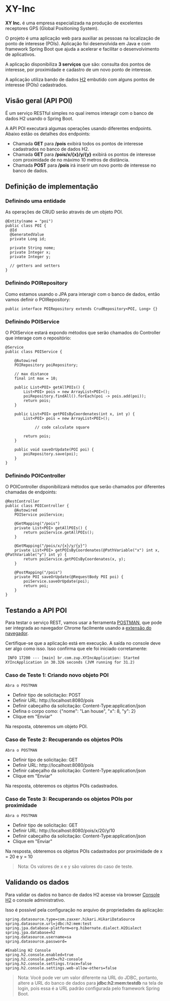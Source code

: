 # XY-Inc

**XY Inc.** é uma empresa especializada na produção de excelentes receptores GPS (Global Positioning System).

O projeto é uma aplicação web para auxiliar as pessoas na localização de ponto de interesse (POIs). Aplicação foi desenvolvida em Java e com framework Spring Boot que ajuda a acelerar e facilitar o desenvolvimento de aplicativos.

A aplicação disponibiliza **3 serviços** que são: consulta dos pontos de interesse, por proximidade e cadastro de um novo ponto de interesse.

A aplicação utiliza bando de dados [H2](http://www.h2database.com/html/main.html) embutido com alguns pontos de interesse (POIs) cadastrados.

## Visão geral (API POI) 
É um serviço RESTful simples no qual iremos interagir com o banco de dados H2 usando o Spring Boot.

A API POI executará algumas operações usando diferentes endpoints. Abaixo estão os detalhes dos endpoints:

* Chamada **GET** para **/pois** exibirá todos os pontos de interesse cadastrados no banco de dados H2.
* Chamada **GET** para **/pois/x/{x}/y/{y}** exibirá os pontos de interesse com proximidade de no máximo 10 metros de distância.
* Chamada **POST** para **/pois** irá inserir um novo ponto de interesse no banco de dados.

## Definição de implementação

### Definindo uma entidade
As operações de CRUD serão através de um objeto POI.
```
@Entity(name = "poi")
public class POI {
  @Id
  @GeneratedValue
  private Long id;

  private String nome;
  private Integer x;
  private Integer y;

  // getters and setters
}
```

### Definindo POIRepository
Como estamos usando o JPA para interagir com o banco de dados, então vamos definir o POIRepository:

``` public interface POIRepository extends CrudRepository<POI, Long> {} ```

### Definindo POIService
O POIService estará expondo métodos que serão chamados do Controller que interage com o repositório:

```
@Service
public class POIService {

    @Autowired
    POIRepository poiRepository;

    // max distance
    final int max = 10;

    public List<POI> getAllPOIs() {
        List<POI> pois = new ArrayList<POI>();
        poiRepository.findAll().forEach(poi -> pois.add(poi));
        return pois;
    }

    public List<POI> getPOIsByCoordenates(int x, int y) {	
        List<POI> pois = new ArrayList<POI>();

             // code calculate square

        return pois;
    }

    public void saveOrUpdate(POI poi) {
        poiRepository.save(poi);
    }
}
```

### Definindo POIController
O POIController disponibilizará métodos que serão chamados por diferentes chamadas de endpoints:
```
@RestController
public class POIController {
    @Autowired
    POIService poiService;

    @GetMapping("/pois")
    private List<POI> getAllPOIs() {
        return poiService.getAllPOIs();
    }

    @GetMapping("/pois/x/{x}/y/{y}")
    private List<POI> getPOIsByCoordenates(@PathVariable("x") int x, @PathVariable("y") int y) {
        return poiService.getPOIsByCoordenates(x, y);
    }

    @PostMapping("/pois")
    private POI saveOrUpdate(@RequestBody POI poi) {
        poiService.saveOrUpdate(poi);
        return poi;
    }
}
```

## Testando a API POI
Para testar o serviço REST, vamos usar a ferramenta [POSTMAN](https://www.getpostman.com/), que pode ser integrada ao navegador Chrome facilmente usando a [extensão do navegador](https://chrome.google.com/webstore/detail/postman/fhbjgbiflinjbdggehcddcbncdddomop).

Certifique-se que a aplicação está em execução. A saída no console deve ser algo como isso. Isso confirma que ele foi iniciado corretamente:

``` INFO 17200 --- [main] br.com.zup.XYIncApplication: Started XYIncApplication in 30.326 seconds (JVM running for 31.2)```

### Caso de Teste 1: Criando novo objeto POI
`Abra o POSTMAN`

* Definir tipo de solicitação: POST
* Definir URL: http://localhost:8080/pois
* Definir cabeçalho da solicitação: Content-Type:application/json
* Defina o corpo como: {"nome": "Lan house", "x": 8, "y": 2}
* Clique em "Enviar"

Na resposta, obteremos um objeto POI.

### Caso de Teste 2: Recuperando os objetos POIs
`Abra o POSTMAN`

* Definir tipo de solicitação: GET
* Definir URL: http://localhost:8080/pois
* Definir cabeçalho da solicitação: Content-Type:application/json
* Clique em "Enviar"

Na resposta, obteremos os objetos POIs cadastrados.

### Caso de Teste 3: Recuperando os objetos POIs por proximidade
`Abra o POSTMAN`

* Definir tipo de solicitação: GET
* Definir URL: http://localhost:8080/pois/x/20/y/10
* Definir cabeçalho da solicitação: Content-Type:application/json
* Clique em "Enviar"

Na resposta, obteremos os objetos POIs cadastrados por proximidade de x = 20 e y = 10

> Nota: Os valores de x e y são valores do caso de teste.

## Validando os dados
Para validar os dados no banco de dados H2 acesse via browser [Console H2](http://localhost:8080/h2-console) o console administrativo.

Isso é possível pela configuração no arquivo de propriedades da aplicação:
```
spring.datasource.type=com.zaxxer.hikari.HikariDataSource
spring.datasource.url=jdbc:h2:mem:test
spring.jpa.database-platform=org.hibernate.dialect.H2Dialect
spring.jpa.database=h2
spring.datasource.username=sa
spring.datasource.password=

#Enabling H2 Console
spring.h2.console.enabled=true
spring.h2.console.path=/h2-console
spring.h2.console.settings.trace=false
spring.h2.console.settings.web-allow-others=false
```

> Nota: Você pode ver um valor diferente na URL do JDBC, portanto, altere a URL do banco de dados para **jdbc:h2:mem:testdb** na tela de login, pois essa é a URL padrão configurada pelo framework Spring Boot.




